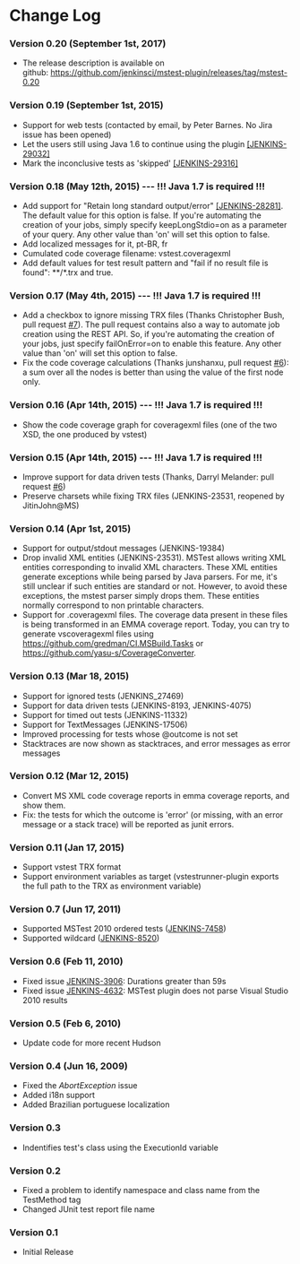 # Change Log

### Version 0.20 (September 1st, 2017)

* The release description is available on github: https://github.com/jenkinsci/mstest-plugin/releases/tag/mstest-0.20

### Version 0.19 (September 1st, 2015)

* Support for web tests (contacted by email, by Peter Barnes. No Jira issue has been opened)
* Let the users still using Java 1.6 to continue using the plugin [[JENKINS-29032]](https://issues.jenkins-ci.org/browse/JENKINS-29032)
* Mark the inconclusive tests as 'skipped' [[JENKINS-29316]](https://issues.jenkins-ci.org/browse/JENKINS-29316)

### Version 0.18 (May 12th, 2015) --- !!! Java 1.7 is required !!!

* Add support for "Retain long standard output/error" [[JENKINS-28281]](https://issues.jenkins-ci.org/browse/JENKINS-28281). 
The default value for this option is false. 
If you're automating the creation of your jobs, simply specify keepLongStdio=on as a parameter of your query. 
Any other value than 'on' will set this option to false.
* Add localized messages for it, pt-BR, fr
* Cumulated code coverage filename: vstest.coveragexml
* Add default values for test result pattern and "fail if no result file is found": **/*.trx and true.

### Version 0.17 (May 4th, 2015) --- !!! Java 1.7 is required !!!

* Add a checkbox to ignore missing TRX files (Thanks Christopher Bush, pull request [#7](https://github.com/jenkinsci/mstest-plugin/pull/7)). 
The pull request contains also a way to automate job creation using the REST API. 
So, if you're automating the creation of your jobs, just specify failOnError=on to enable this feature. 
Any other value than 'on' will set this option to false.
* Fix the code coverage calculations (Thanks junshanxu, pull request
[#6](https://github.com/jenkinsci/mstest-plugin/pull/6)): a sum over all the nodes is better than using the value of the first node only.

### Version 0.16 (Apr 14th, 2015) --- !!! Java 1.7 is required !!!

* Show the code coverage graph for coveragexml files (one of the two XSD, the one produced by vstest)

### Version 0.15 (Apr 14th, 2015) --- !!! Java 1.7 is required !!!

* Improve support for data driven tests (Thanks, Darryl Melander: pull request [#6](https://github.com/jenkinsci/mstest-plugin/pull/5))
* Preserve charsets while fixing TRX files (JENKINS-23531, reopened by JitinJohn@MS)

### Version 0.14 (Apr 1st, 2015)

* Support for output/stdout messages (JENKINS-19384)
* Drop invalid XML entities (JENKINS-23531). MSTest allows writing XML entities corresponding to invalid XML characters. 
These XML entities generate exceptions while being parsed by Java parsers. 
For me, it's still unclear if such entities are standard or not. 
However, to avoid these exceptions, the mstest parser simply drops them. 
These entities normally correspond to non printable characters.
* Support for .coveragexml files. 
The coverage data present in these files is being transformed in an EMMA coverage report. 
Today, you can try to generate vscoveragexml files using
https://github.com/gredman/CI.MSBuild.Tasks or
https://github.com/yasu-s/CoverageConverter.

### Version 0.13 (Mar 18, 2015)

* Support for ignored tests (JENKINS_27469)
* Support for data driven tests (JENKINS-8193, JENKINS-4075)
* Support for timed out tests (JENKINS-11332)
* Support for TextMessages (JENKINS-17506)
* Improved processing for tests whose @outcome is not set
* Stacktraces are now shown as stacktraces, and error messages as error
messages

### Version 0.12 (Mar 12, 2015)

* Convert MS XML code coverage reports in emma coverage reports, and show them.
* Fix: the tests for which the outcome is 'error' (or missing, with an error message or a stack trace) 
will be reported as junit errors.

### Version 0.11 (Jan 17, 2015)

* Support vstest TRX format
* Support environment variables as target (vstestrunner-plugin exports the full path to the TRX as environment variable)

### Version 0.7 (Jun 17, 2011)

* Supported MSTest 2010 ordered tests ([JENKINS-7458](https://issues.jenkins-ci.org/browse/JENKINS-7458))
* Supported wildcard ([JENKINS-8520](https://issues.jenkins-ci.org/browse/JENKINS-8520))

### Version 0.6 (Feb 11, 2010)

* Fixed issue [JENKINS-3906](https://issues.jenkins-ci.org/browse/JENKINS-3906):
Durations greater than 59s
* Fixed issue [JENKINS-4632](https://issues.jenkins-ci.org/browse/JENKINS-4632): 
MSTest plugin does not parse Visual Studio 2010 results

### Version 0.5 (Feb 6, 2010)

* Update code for more recent Hudson

### Version 0.4 (Jun 16, 2009)

* Fixed the _AbortException_ issue
* Added i18n support
* Added Brazilian portuguese localization

### Version 0.3

* Indentifies test's class using the ExecutionId variable

### Version 0.2

* Fixed a problem to identify namespace and class name from the TestMethod tag
* Changed JUnit test report file name

### Version 0.1

* Initial Release
